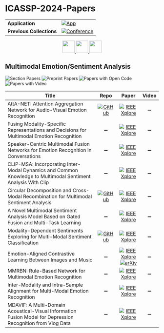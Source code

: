 # ICASSP-2024-Papers

<table>
    <tr>
        <td><strong>Application</strong></td>
        <td>
            <a href="https://huggingface.co/spaces/DmitryRyumin/NewEraAI-Papers" style="float:left;">
                <img src="https://img.shields.io/badge/🤗-NewEraAI--Papers-FFD21F.svg" alt="App" />
            </a>
        </td>
    </tr>
    <tr>
        <td><strong>Previous Collections</strong></td>
        <td>
            <a href="https://github.com/DmitryRyumin/ICASSP-2023-24-Papers/blob/main/README_2023.md">
                <img src="http://img.shields.io/badge/ICASSP-2023-0073AE.svg" alt="Conference">
            </a>
        </td>
    </tr>
</table>

<div align="center">
    <a href="https://github.com/DmitryRyumin/ICASSP-2023-24-Papers/blob/main/sections/2024/main/SPCOM-P3.md">
        <img src="https://cdn.jsdelivr.net/gh/DmitryRyumin/NewEraAI-Papers@main/images/left.svg" width="40" alt="" />
    </a>
    <a href="https://github.com/DmitryRyumin/ICASSP-2023-24-Papers/">
        <img src="https://cdn.jsdelivr.net/gh/DmitryRyumin/NewEraAI-Papers@main/images/home.svg" width="40" alt="" />
    </a>
    <a href="https://github.com/DmitryRyumin/ICASSP-2023-24-Papers/blob/main/sections/2024/main/IVMSP-L6.md">
        <img src="https://cdn.jsdelivr.net/gh/DmitryRyumin/NewEraAI-Papers@main/images/right.svg" width="40" alt="" />
    </a>
</div>

## Multimodal Emotion/Sentiment Analysis

![Section Papers](https://img.shields.io/badge/Section%20Papers-11-42BA16) ![Preprint Papers](https://img.shields.io/badge/Preprint%20Papers-1-b31b1b) ![Papers with Open Code](https://img.shields.io/badge/Papers%20with%20Open%20Code-3-1D7FBF) ![Papers with Video](https://img.shields.io/badge/Papers%20with%20Video-0-FF0000)

| **Title** | **Repo** | **Paper** | **Video** |
|-----------|:--------:|:---------:|:---------:|
| AttA-NET: Attention Aggregation Network for Audio-Visual Emotion Recognition | [![GitHub](https://img.shields.io/github/stars/NariFan2002/AttA-NET?style=flat)](https://github.com/NariFan2002/AttA-NET) | [![IEEE Xplore](https://img.shields.io/badge/IEEE-10447640-E4A42C.svg)](https://ieeexplore.ieee.org/document/10447640) | :heavy_minus_sign: |
| Fusing Modality-Specific Representations and Decisions for Multimodal Emotion Recognition | :heavy_minus_sign: | [![IEEE Xplore](https://img.shields.io/badge/IEEE-10447035-E4A42C.svg)](https://ieeexplore.ieee.org/document/10447035) | :heavy_minus_sign: |
| Speaker-Centric Multimodal Fusion Networks for Emotion Recognition in Conversations | :heavy_minus_sign: | [![IEEE Xplore](https://img.shields.io/badge/IEEE-10447720-E4A42C.svg)](https://ieeexplore.ieee.org/document/10447720) | :heavy_minus_sign: |
| CLIP-MSA: Incorporating Inter-Modal Dynamics and Common Knowledge to Multimodal Sentiment Analysis With Clip | :heavy_minus_sign: | [![IEEE Xplore](https://img.shields.io/badge/IEEE-10446825-E4A42C.svg)](https://ieeexplore.ieee.org/document/10446825) | :heavy_minus_sign: |
| Circular Decomposition and Cross-Modal Recombination for Multimodal Sentiment Analysis | [![GitHub](https://img.shields.io/github/stars/nianhua20/GCD-CMR?style=flat)](https://github.com/nianhua20/GCD-CMR) | [![IEEE Xplore](https://img.shields.io/badge/IEEE-10446166-E4A42C.svg)](https://ieeexplore.ieee.org/document/10446166) | :heavy_minus_sign: |
| A Novel Multimodal Sentiment Analysis Model Based on Gated Fusion and Multi-Task Learning | :heavy_minus_sign: | [![IEEE Xplore](https://img.shields.io/badge/IEEE-10446040-E4A42C.svg)](https://ieeexplore.ieee.org/document/10446040) | :heavy_minus_sign: |
| Modality-Dependent Sentiments Exploring for Multi-Modal Sentiment Classification | [![GitHub](https://img.shields.io/github/stars/royal-dargon/MDSE?style=flat)](https://github.com/royal-dargon/MDSE) | [![IEEE Xplore](https://img.shields.io/badge/IEEE-10445820-E4A42C.svg)](https://ieeexplore.ieee.org/document/10445820) | :heavy_minus_sign: |
| Emotion-Aligned Contrastive Learning Between Images and Music | :heavy_minus_sign: | [![IEEE Xplore](https://img.shields.io/badge/IEEE-10447276-E4A42C.svg)](https://ieeexplore.ieee.org/document/10447276) <br/> [![arXiv](https://img.shields.io/badge/arXiv-2308.12610-b31b1b.svg)](https://arxiv.org/abs/2308.12610) | :heavy_minus_sign: |
| MMRBN: Rule-Based Network for Multimodal Emotion Recognition | :heavy_minus_sign: | [![IEEE Xplore](https://img.shields.io/badge/IEEE-10447930-E4A42C.svg)](https://ieeexplore.ieee.org/document/10447930) | :heavy_minus_sign: |
| Inter-Modality and Intra-Sample Alignment for Multi-Modal Emotion Recognition | :heavy_minus_sign: | [![IEEE Xplore](https://img.shields.io/badge/IEEE-10446571-E4A42C.svg)](https://ieeexplore.ieee.org/document/10446571) | :heavy_minus_sign: |
| MDAVIF: A Multi-Domain Acoustical-Visual Information Fusion Model for Depression Recognition from Vlog Data | :heavy_minus_sign: | [![IEEE Xplore](https://img.shields.io/badge/IEEE-10446491-E4A42C.svg)](https://ieeexplore.ieee.org/document/10446491) | :heavy_minus_sign: |

